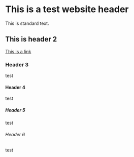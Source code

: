 # This is a test website header

This is standard text.

## This is header 2

[This is a link](https://example.com)

### Header 3

test

#### Header 4

test

##### Header 5

test

###### Header 6

test

